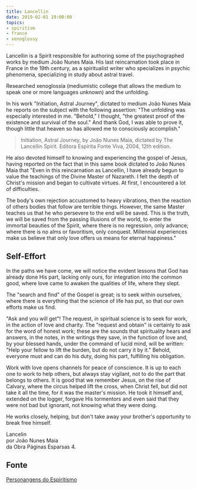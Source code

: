 ```yaml
---
title: Lancellin
date: 2019-02-01 19:00:00
topics: 
- spiritism
- france
- xenoglossy
---
```


Lancellin is a Spirit responsible for authoring some of the psychographed works 
by medium João Nunes Maia. His last reincarnation took place in France in the 19th century, 
as a spiritualist writer who specializes in psychic phenomena, specializing in 
study about astral travel.

Researched xenoglossia (mediumistic college that allows the medium to speak one or more languages 
unknown) and the unfolding. 

In his work "Initiation, Astral Journey", dictated to medium João Nunes Maia he reports 
on the subject with the following assertion: "The unfolding was especially interested in me. 
"Behold," I thought, "the greatest proof of the existence and survival of the soul." 
And thank God, I was able to prove it, though little that heaven so has allowed me to consciously accomplish."

> Initiation, Astral Journey, by João Nunes Maia, dictated by The Lancellin Spirit. Editora Espírita Fonte Viva, 2004, 12th edition.

He also devoted himself to knowing and experiencing the gospel of Jesus, having reported on the fact that 
in this same book dictated to João Nunes Maia that "Even in this reincarnation as Lancellin, 
I have already begun to value the teachings of the Divine Master of Nazareth. I felt the depth 
of Christ's mission and began to cultivate virtues. At first, I encountered a lot of difficulties. 

The body's own rejection accustomed to heavy vibrations, then the reaction of others 
bodies that follow are terrible things. However, the same Master teaches us that he who 
persevere to the end will be saved. This is the truth, we will be saved from the passing illusions of the world, 
to enter the immortal beauties of the Spirit, where there is no regression, only advance; 
where there is no alms or favoritism, only conquest. Millennial experiences make us believe 
that only love offers us means for eternal happiness."

## Self-Effort
In the paths we have come, we will notice the evident lessons that God has already done His part, 
lacking only ours, for integration into the common good, where love came to 
awaken the qualities of life, where they slept.

The "search and find" of the Gospel is great; is to seek within ourselves, where there is 
everything that the science of life has put, so that our own efforts make us find.

"Ask and you will get"! The request, in spiritual science is to seek for work, in the action 
of love and charity. The "request and obtain" is certainly to ask for the word of honest work; 
these are the sounds that spirituality hears and answers, in the notes, in the writings they save, 
in the function of love and, by your blessed hands, under the command of lucid mind, will be written: 
"Help your fellow to lift the burden, but do not carry it by it." 
Behold, everyone must and can do his duty, doing his part, fulfilling his obligation.

Work with love opens channels for peace of conscience. It is up to each one to work to help others, 
but always stay vigilant, not to do the part that belongs to others. It is good that we remember 
Jesus, on the rise of Calvary, where the circus helped lift the cross, when Christ fell, but did 
not take it all the time, for it was the master's mission. He took it himself and, extended on the 
logger, forgave His tormentors and even said that they were not bad but ignorant, not knowing what 
they were doing.

He works closely, helping, but don't take away your brother's opportunity to break free himself.

Lancelin  
por João Nunes Maia  
da Obra Páginas Esparsas 4.

## Fonte
[Personangens do Espiritismo](https://personagensdoespiritismo.blogspot.com/2013/12/lancellin.html)

